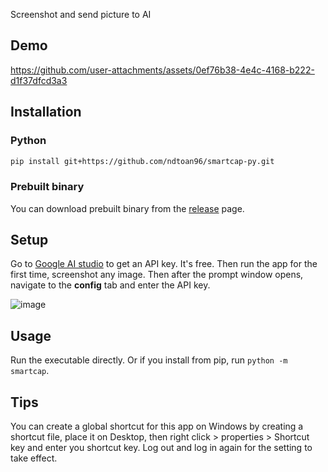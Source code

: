 Screenshot and send picture to AI

## Demo


https://github.com/user-attachments/assets/0ef76b38-4e4c-4168-b222-d1f37dfcd3a3


## Installation
### Python
```bash
pip install git+https://github.com/ndtoan96/smartcap-py.git
```

### Prebuilt binary
You can download prebuilt binary from the [release](https://github.com/ndtoan96/smartcap-py/releases) page.

## Setup
Go to [Google AI studio](https://aistudio.google.com/app/apikey) to get an API key. It's free. Then run the app for the first time, screenshot any image. Then after the prompt window opens, navigate to the **config** tab and enter the API key.

![image](https://github.com/user-attachments/assets/68b5eb7a-7e44-46c6-84ee-e2a8722dbca2)


## Usage
Run the executable directly. Or if you install from pip, run `python -m smartcap`.

## Tips
You can create a global shortcut for this app on Windows by creating a shortcut file, place it on Desktop, then right click > properties > Shortcut key and enter you shortcut key. Log out and log in again for the setting to take effect.
